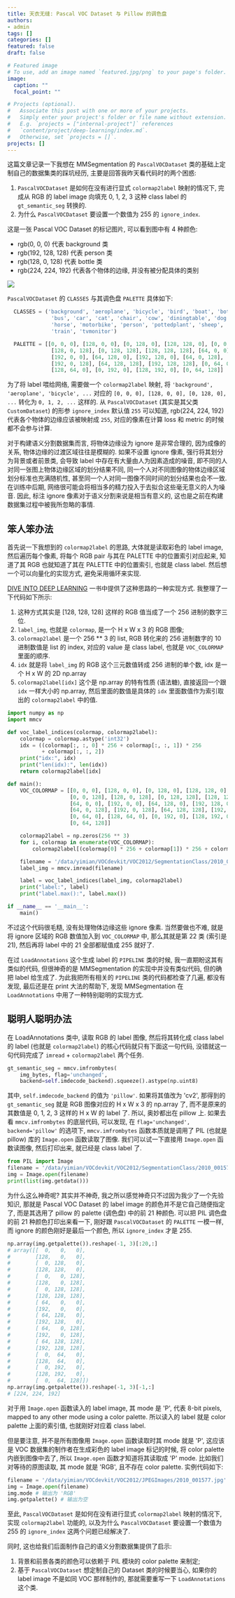 ```yaml
---
title: 天衣无缝: Pascal VOC Dataset 与 Pillow 的调色盘
authors:
- admin
tags: []
categories: []
featured: false
draft: false

# Featured image
# To use, add an image named `featured.jpg/png` to your page's folder. 
image:
  caption: ""
  focal_point: ""

# Projects (optional).
#   Associate this post with one or more of your projects.
#   Simply enter your project's folder or file name without extension.
#   E.g. `projects = ["internal-project"]` references 
#   `content/project/deep-learning/index.md`.
#   Otherwise, set `projects = []`.
projects: []
---
```


这篇文章记录一下我想在 MMSegmentation 的 `PascalVOCDataset` 类的基础上定制自己的数据集类的踩坑经历, 主要是回答我昨天看代码时的两个困惑:

1. `PascalVOCDataset` 是如何在没有进行显式 `colormap2label` 映射的情况下, 完成从 RGB 的 label image 向填充 0, 1, 2, 3 这种 class label 的 `gt_semantic_seg` 转换的.
2. 为什么 `PascalVOCDataset` 要设置一个数值为 255 的 `ignore_index`.

这是一张 Pascal VOC Dataset 的标记图片, 可以看到图中有 4 种颜色:

+ rgb(0, 0, 0) 代表 background 类
+ rgb(192, 128, 128) 代表 person 类
+ rgb(128, 0, 128) 代表 bottle 类
+ rgb(224, 224, 192) 代表各个物体的边缘, 并没有被分配具体的类别

![](./2007_000346.png)

`PascalVOCDataset` 的 `CLASSES` 与其调色盘 `PALETTE` 具体如下:

```Python
  CLASSES = ('background', 'aeroplane', 'bicycle', 'bird', 'boat', 'bottle',
              'bus', 'car', 'cat', 'chair', 'cow', 'diningtable', 'dog',
              'horse', 'motorbike', 'person', 'pottedplant', 'sheep', 'sofa',
              'train', 'tvmonitor')

  PALETTE = [[0, 0, 0], [128, 0, 0], [0, 128, 0], [128, 128, 0], [0, 0, 128],
              [128, 0, 128], [0, 128, 128], [128, 128, 128], [64, 0, 0],
              [192, 0, 0], [64, 128, 0], [192, 128, 0], [64, 0, 128],
              [192, 0, 128], [64, 128, 128], [192, 128, 128], [0, 64, 0],
              [128, 64, 0], [0, 192, 0], [128, 192, 0], [0, 64, 128]]
```

为了将 label 喂给网络, 需要做一个 `colormap2label` 映射, 将 `'background', 'aeroplane', 'bicycle', ...` 对应的 `[0, 0, 0], [128, 0, 0], [0, 128, 0], ...` 转化为 `0, 1, 2, ...` 这样的.
从 `PascalVOCDataset` (其实是其父类 `CustomDataset`) 的形参 `ignore_index` 默认值 `255` 可以知道, rgb(224, 224, 192) 代表各个物体的边缘应该被映射成 `255`, 对应的像素在计算 loss 和 metric 的时候都不会参与计算.

对于构建语义分割数据集而言, 将物体边缘设为 ignore 是非常合理的, 因为成像的关系, 物体边缘的过渡区域往往是模糊的. 如果不设置 ignore 像素, 强行将其划分为背景或者前景类, 会导致 label 中存在有大量由人为因素造成的噪音, 即不同的人对同一张图上物体边缘区域的划分结果不同, 同一个人对不同图像的物体边缘区域划分标准也充满随机性, 甚至同一个人对同一图像不同时间的划分结果也会不一致.
在训练中后期, 网络很可能会将相当多的精力投入于去拟合这些毫无意义的人为噪音.
因此, 标注 ignore 像素对于语义分割来说是相当有意义的, 这也是之前在构建数据集过程中被我所忽略的事情.

## 笨人笨办法

首先说一下我想到的 `colormap2label` 的思路, 大体就是读取彩色的 label image, 然后遍历每个像素, 将每个 RGB pair 与其在 PALETTE 中的位置索引对应起来, 知道了其 RGB 也就知道了其在 PALETTE 中的位置索引, 也就是 class label.
然后想一个可以向量化的实现方式, 避免采用循环来实现.

[DIVE INTO DEEP LEARNING](https://zh.gluon.ai/chapter_computer-vision/semantic-segmentation-and-dataset.html#%E5%9B%BE%E5%83%8F%E5%88%86%E5%89%B2%E5%92%8C%E5%AE%9E%E4%BE%8B%E5%88%86%E5%89%B2) 一书中提供了这种思路的一种实现方式. 我整理了一下代码如下所示:

1. 这种方式其实是 [128, 128, 128] 这样的 RGB 值当成了一个 256 进制的数字三位.
2. `label_img`, 也就是 `colormap`, 是一个 H x W x 3 的 RGB 图像;
3. `colormap2label` 是一个 256 ** 3 的 list, RGB 转化来的 256 进制数字的 10 进制数值是 list 的 index, 对应的 value 是 class label, 也就是 `VOC_COLORMAP` 里面的顺序.
4. `idx` 就是将 `label_img` 的 RGB 这个三元数值转成 256 进制的单个数, idx 是一个 H x W 的 2D np.array
5. `colormap2label[idx]` 这个是 np.array 的特有性质 (语法糖), 直接返回一个跟 `idx` 一样大小的 np.array, 然后里面的数值是具体的 `idx` 里面数值作为索引取出的 `colormap2label` 中的值. 


```Python
import numpy as np
import mmcv

def voc_label_indices(colormap, colormap2label):
    colormap = colormap.astype('int32')
    idx = ((colormap[:, :, 0] * 256 + colormap[:, :, 1]) * 256
           + colormap[:, :, 2])
    print("idx:", idx)
    print("len(idx):", len(idx))
    return colormap2label[idx]

def main():
    VOC_COLORMAP = [[0, 0, 0], [128, 0, 0], [0, 128, 0], [128, 128, 0],
                    [0, 0, 128], [128, 0, 128], [0, 128, 128], [128, 128, 128],
                    [64, 0, 0], [192, 0, 0], [64, 128, 0], [192, 128, 0],
                    [64, 0, 128], [192, 0, 128], [64, 128, 128], [192, 128, 128],
                    [0, 64, 0], [128, 64, 0], [0, 192, 0], [128, 192, 0],
                    [0, 64, 128]]

    colormap2label = np.zeros(256 ** 3)
    for i, colormap in enumerate(VOC_COLORMAP):
        colormap2label[(colormap[0] * 256 + colormap[1]) * 256 + colormap[2]] = i

    filename = '/data/yimian/VOCdevkit/VOC2012/SegmentationClass/2010_001577.png'
    label_img = mmcv.imread(filename)

    label = voc_label_indices(label_img, colormap2label)
    print("label:", label)
    print("label.max():", label.max())

if __name__ == '__main__':
    main()
```

不过这个代码很毛糙, 没有处理物体边缘这些 ignore 像素. 当然要做也不难, 就是将 ignore 区域的 RGB 数值加入到 `VOC_COLORMAP` 中, 那么其就是第 22 类 (索引是 21), 然后再将 label 中的 21 全部都赋值成 255 就好了.

在过 `LoadAnnotations` 这个生成 label 的 `PIPELINE` 类的时候, 我一直期盼这其有类似的代码, 但很神奇的是 MMSegmentation 的实现中并没有类似代码, 但的确把 label 给生成了. 为此我把所有相关的 `PIPELINE` 类的代码都检查了几遍, 都没有发现, 最后还是在 print 大法的帮助下, 发现 MMSegmentation 在 `LoadAnnotations` 中用了一种特别聪明的实现方式.

## 聪明人聪明办法

在 LoadAnnotations 类中, 读取 RGB 的 label 图像, 然后将其转化成 class label 的 label (也就是 `colormap2label`) 的核心代码就只有下面这一句代码, 没错就这一句代码完成了 `imread` + `colormap2label` 两个任务. 

```Python
gt_semantic_seg = mmcv.imfrombytes(
    img_bytes, flag='unchanged',
    backend=self.imdecode_backend).squeeze().astype(np.uint8)
```

其中, `self.imdecode_backend` 的值为 `'pillow'`. 如果将其值改为 'cv2', 那得到的 `gt_semantic_seg` 就是 RGB 图像对应的 H x W x 3 的 np.array 了, 而不是原来的其数值是 0, 1, 2, 3 这样的 H x W 的 label 了. 所以, 奥妙都出在 pillow 上. 如果去看 `mmcv.imfrombytes` 的底层代码, 可以发现, 在 `flag='unchanged', backend='pillow'` 的选项下, `mmcv.imfrombytes` 函数本质就是调用了 PIL (也就是 pillow) 库的 `Image.open` 函数读取了图像. 我们可以试一下直接用 `Image.open` 函数读图像, 然后打印出来, 就已经是 class label 了.

```Python
from PIL import Image
filename = '/data/yimian/VOCdevkit/VOC2012/SegmentationClass/2010_001577.png'
img = Image.open(filename)
print(list(img.getdata()))
```

为什么这么神奇呢? 其实并不神奇, 我之所以感觉神奇只不过因为我少了一个先验知识, 那就是 Pascal VOC Dataset 的 label image 的颜色并不是它自己随便指定了, 而是其选用了 pillow 的 palette (调色盘) 中的前 21 种颜色. 可以把 PIL 调色盘的前 21 种颜色打印出来看一下, 刚好跟 `PascalVOCDataset` 的 `PALETTE` 一模一样, 而 ignore 的颜色刚好是最后一个颜色, 所以 `ignore_index` 才是 255.

```Python
np.array(img.getpalette()).reshape(-1, 3)[:20,:]
# array([[  0,   0,   0],
#        [128,   0,   0],
#        [  0, 128,   0],
#        [128, 128,   0],
#        [  0,   0, 128],
#        [128,   0, 128],
#        [  0, 128, 128],
#        [128, 128, 128],
#        [ 64,   0,   0],
#        [192,   0,   0],
#        [ 64, 128,   0],
#        [192, 128,   0],
#        [ 64,   0, 128],
#        [192,   0, 128],
#        [ 64, 128, 128],
#        [192, 128, 128],
#        [  0,  64,   0],
#        [128,  64,   0],
#        [  0, 192,   0],
#        [128, 192,   0],
#        [  0,  64, 128]])
np.array(img.getpalette()).reshape(-1, 3)[-1,:]
# [224, 224, 192]
```

对于用 `Image.open` 函数读入的 label image, 其 mode 是 'P',  代表 8-bit pixels, mapped to any other mode using a color palette. 所以读入的 label 就是 color palette 上面的索引值, 也就刚好对应着 class label. 

但是要注意, 并不是所有图像用 `Image.open` 函数读取时其 mode 就是 'P', 这应该是 VOC 数据集的制作者在生成彩色的 label image 标记的时候, 将 color palette 内嵌到图像中去了, 所以 `Image.open` 函数才知道将其读取成 'P' mode. 比如我们对等待的原图读取, 其 mode 就是 'RGB', 且不存在 color palette. 实例代码如下:

```Python
filename = '/data/yimian/VOCdevkit/VOC2012/JPEGImages/2010_001577.jpg'
img = Image.open(filename)
img.mode # 输出为 'RGB'
img.getpalette() # 输出为空
```

至此, `PascalVOCDataset` 是如何在没有进行显式 `colormap2label` 映射的情况下, 实现 `colormap2label` 功能的, 以及为什么 `PascalVOCDataset` 要设置一个数值为 255 的 `ignore_index` 这两个问题已经解决了.

同时, 这也给我们后面制作自己的语义分割数据集提供了启示:

1. 背景和前景各类的颜色可以依赖于 PIL 模块的 color palette 来制定;
2. 基于 `PascalVOCDataset` 想定制自己的 Dataset 类的时候要当心, 如果你的 label image 不是如同 VOC 那样制作的, 那就需要重写一下 `LoadAnnotations` 这个类. 
